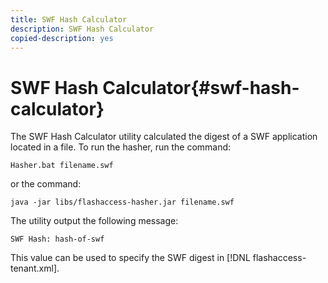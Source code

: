 ```yaml
---
title: SWF Hash Calculator
description: SWF Hash Calculator
copied-description: yes
---
```


# SWF Hash Calculator{#swf-hash-calculator}

The SWF Hash Calculator utility calculated the digest of a SWF application located in a file. To run the hasher, run the command:

```
Hasher.bat filename.swf
```

or the command:

```
java -jar libs/flashaccess-hasher.jar filename.swf
```

The utility output the following message:

```
SWF Hash: hash-of-swf
```

This value can be used to specify the SWF digest in [!DNL flashaccess-tenant.xml]. 
